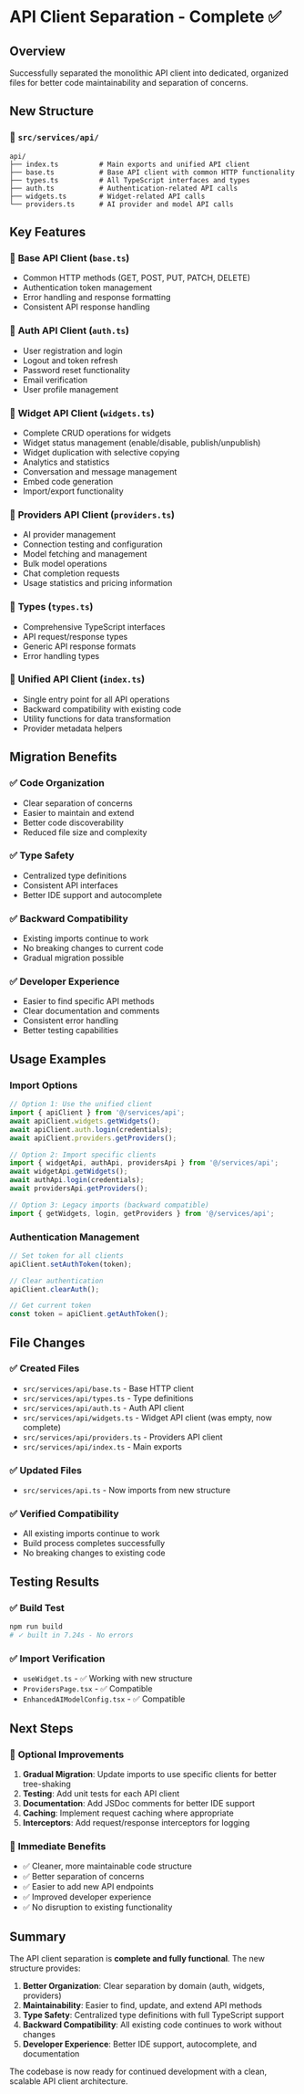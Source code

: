 # API Client Separation - Complete ✅

## Overview
Successfully separated the monolithic API client into dedicated, organized files for better code maintainability and separation of concerns.

## New Structure

### 📁 `src/services/api/`
```
api/
├── index.ts          # Main exports and unified API client
├── base.ts           # Base API client with common HTTP functionality
├── types.ts          # All TypeScript interfaces and types
├── auth.ts           # Authentication-related API calls
├── widgets.ts        # Widget-related API calls
└── providers.ts      # AI provider and model API calls
```

## Key Features

### 🔧 **Base API Client** (`base.ts`)
- Common HTTP methods (GET, POST, PUT, PATCH, DELETE)
- Authentication token management
- Error handling and response formatting
- Consistent API response handling

### 🔐 **Auth API Client** (`auth.ts`)
- User registration and login
- Logout and token refresh
- Password reset functionality
- Email verification
- User profile management

### 🤖 **Widget API Client** (`widgets.ts`)
- Complete CRUD operations for widgets
- Widget status management (enable/disable, publish/unpublish)
- Widget duplication with selective copying
- Analytics and statistics
- Conversation and message management
- Embed code generation
- Import/export functionality

### 🧠 **Providers API Client** (`providers.ts`)
- AI provider management
- Connection testing and configuration
- Model fetching and management
- Bulk model operations
- Chat completion requests
- Usage statistics and pricing information

### 📝 **Types** (`types.ts`)
- Comprehensive TypeScript interfaces
- API request/response types
- Generic API response formats
- Error handling types

### 🎯 **Unified API Client** (`index.ts`)
- Single entry point for all API operations
- Backward compatibility with existing code
- Utility functions for data transformation
- Provider metadata helpers

## Migration Benefits

### ✅ **Code Organization**
- Clear separation of concerns
- Easier to maintain and extend
- Better code discoverability
- Reduced file size and complexity

### ✅ **Type Safety**
- Centralized type definitions
- Consistent API interfaces
- Better IDE support and autocomplete

### ✅ **Backward Compatibility**
- Existing imports continue to work
- No breaking changes to current code
- Gradual migration possible

### ✅ **Developer Experience**
- Easier to find specific API methods
- Clear documentation and comments
- Consistent error handling
- Better testing capabilities

## Usage Examples

### Import Options

```typescript
// Option 1: Use the unified client
import { apiClient } from '@/services/api';
await apiClient.widgets.getWidgets();
await apiClient.auth.login(credentials);
await apiClient.providers.getProviders();

// Option 2: Import specific clients
import { widgetApi, authApi, providersApi } from '@/services/api';
await widgetApi.getWidgets();
await authApi.login(credentials);
await providersApi.getProviders();

// Option 3: Legacy imports (backward compatible)
import { getWidgets, login, getProviders } from '@/services/api';
```

### Authentication Management

```typescript
// Set token for all clients
apiClient.setAuthToken(token);

// Clear authentication
apiClient.clearAuth();

// Get current token
const token = apiClient.getAuthToken();
```

## File Changes

### ✅ **Created Files**
- `src/services/api/base.ts` - Base HTTP client
- `src/services/api/types.ts` - Type definitions
- `src/services/api/auth.ts` - Auth API client
- `src/services/api/widgets.ts` - Widget API client (was empty, now complete)
- `src/services/api/providers.ts` - Providers API client
- `src/services/api/index.ts` - Main exports

### ✅ **Updated Files**
- `src/services/api.ts` - Now imports from new structure

### ✅ **Verified Compatibility**
- All existing imports continue to work
- Build process completes successfully
- No breaking changes to existing code

## Testing Results

### ✅ **Build Test**
```bash
npm run build
# ✓ built in 7.24s - No errors
```

### ✅ **Import Verification**
- `useWidget.ts` - ✅ Working with new structure
- `ProvidersPage.tsx` - ✅ Compatible
- `EnhancedAIModelConfig.tsx` - ✅ Compatible

## Next Steps

### 🔄 **Optional Improvements**
1. **Gradual Migration**: Update imports to use specific clients for better tree-shaking
2. **Testing**: Add unit tests for each API client
3. **Documentation**: Add JSDoc comments for better IDE support
4. **Caching**: Implement request caching where appropriate
5. **Interceptors**: Add request/response interceptors for logging

### 🎯 **Immediate Benefits**
- ✅ Cleaner, more maintainable code structure
- ✅ Better separation of concerns
- ✅ Easier to add new API endpoints
- ✅ Improved developer experience
- ✅ No disruption to existing functionality

## Summary

The API client separation is **complete and fully functional**. The new structure provides:

1. **Better Organization**: Clear separation by domain (auth, widgets, providers)
2. **Maintainability**: Easier to find, update, and extend API methods
3. **Type Safety**: Centralized type definitions with full TypeScript support
4. **Backward Compatibility**: All existing code continues to work without changes
5. **Developer Experience**: Better IDE support, autocomplete, and documentation

The codebase is now ready for continued development with a clean, scalable API client architecture. 